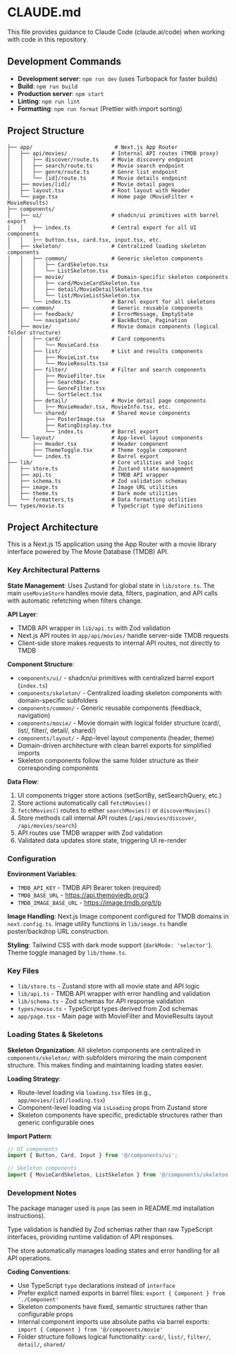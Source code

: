 # CLAUDE.md

This file provides guidance to Claude Code (claude.ai/code) when working with code in this repository.

## Development Commands

- **Development server**: `npm run dev` (uses Turbopack for faster builds)
- **Build**: `npm run build`
- **Production server**: `npm start`
- **Linting**: `npm run lint`
- **Formatting**: `npm run format` (Prettier with import sorting)

## Project Structure

```
├── app/                          # Next.js App Router
│   ├── api/movies/              # Internal API routes (TMDB proxy)
│   │   ├── discover/route.ts    # Movie discovery endpoint
│   │   ├── search/route.ts      # Movie search endpoint
│   │   ├── genre/route.ts       # Genre list endpoint
│   │   └── [id]/route.ts        # Movie details endpoint
│   ├── movies/[id]/             # Movie detail pages
│   ├── layout.tsx               # Root layout with Header
│   └── page.tsx                 # Home page (MovieFilter + MovieResults)
├── components/
│   ├── ui/                      # shadcn/ui primitives with barrel export
│   │   ├── index.ts             # Central export for all UI components
│   │   ├── button.tsx, card.tsx, input.tsx, etc.
│   ├── skeleton/                # Centralized loading skeleton components
│   │   ├── common/              # Generic skeleton components
│   │   │   ├── CardSkeleton.tsx
│   │   │   └── ListSkeleton.tsx
│   │   ├── movie/               # Domain-specific skeleton components
│   │   │   ├── card/MovieCardSkeleton.tsx
│   │   │   ├── detail/MovieDetailSkeleton.tsx
│   │   │   └── list/MovieListSkeleton.tsx
│   │   └── index.ts             # Barrel export for all skeletons
│   ├── common/                  # Generic reusable components
│   │   ├── feedback/            # ErrorMessage, EmptyState
│   │   └── navigation/          # BackButton, Pagination
│   ├── movie/                   # Movie domain components (logical folder structure)
│   │   ├── card/                # Card components
│   │   │   └── MovieCard.tsx
│   │   ├── list/                # List and results components
│   │   │   ├── MovieList.tsx
│   │   │   └── MovieResults.tsx
│   │   ├── filter/              # Filter and search components
│   │   │   ├── MovieFilter.tsx
│   │   │   ├── SearchBar.tsx
│   │   │   ├── GenreFilter.tsx
│   │   │   └── SortSelect.tsx
│   │   ├── detail/              # Movie detail page components
│   │   │   ├── MovieHeader.tsx, MovieInfo.tsx, etc.
│   │   └── shared/              # Shared movie components
│   │       ├── PosterImage.tsx
│   │       ├── RatingDisplay.tsx
│   │       └── index.ts         # Barrel export
│   └── layout/                  # App-level layout components
│       ├── Header.tsx           # Header component
│       ├── ThemeToggle.tsx      # Theme toggle component
│       └── index.ts             # Barrel export
├── lib/                         # Core utilities and logic
│   ├── store.ts                 # Zustand state management
│   ├── api.ts                   # TMDB API wrapper
│   ├── schema.ts                # Zod validation schemas
│   ├── image.ts                 # Image URL utilities
│   ├── theme.ts                 # Dark mode utilities
│   └── formatters.ts            # Data formatting utilities
└── types/movie.ts               # TypeScript type definitions
```

## Project Architecture

This is a Next.js 15 application using the App Router with a movie library interface powered by The Movie Database (TMDB) API.

### Key Architectural Patterns

**State Management**: Uses Zustand for global state in `lib/store.ts`. The main `useMovieStore` handles movie data, filters, pagination, and API calls with automatic refetching when filters change.

**API Layer**:

- TMDB API wrapper in `lib/api.ts` with Zod validation
- Next.js API routes in `app/api/movies/` handle server-side TMDB requests
- Client-side store makes requests to internal API routes, not directly to TMDB

**Component Structure**:

- `components/ui/` - shadcn/ui primitives with centralized barrel export (`index.ts`)
- `components/skeleton/` - Centralized loading skeleton components with domain-specific subfolders
- `components/common/` - Generic reusable components (feedback, navigation)
- `components/movie/` - Movie domain with logical folder structure (card/, list/, filter/, detail/, shared/)
- `components/layout/` - App-level layout components (header, theme)
- Domain-driven architecture with clean barrel exports for simplified imports
- Skeleton components follow the same folder structure as their corresponding components

**Data Flow**:

1. UI components trigger store actions (setSortBy, setSearchQuery, etc.)
2. Store actions automatically call `fetchMovies()`
3. `fetchMovies()` routes to either `searchMovies()` or `discoverMovies()`
4. Store methods call internal API routes (`/api/movies/discover`, `/api/movies/search`)
5. API routes use TMDB wrapper with Zod validation
6. Validated data updates store state, triggering UI re-render

### Configuration

**Environment Variables**:

- `TMDB_API_KEY` - TMDB API Bearer token (required)
- `TMDB_BASE_URL` - https://api.themoviedb.org/3
- `TMDB_IMAGE_BASE_URL` - https://image.tmdb.org/t/p

**Image Handling**: Next.js Image component configured for TMDB domains in `next.config.ts`. Image utility functions in `lib/image.ts` handle poster/backdrop URL construction.

**Styling**: Tailwind CSS with dark mode support (`darkMode: 'selector'`). Theme toggle managed by `lib/theme.ts`.

### Key Files

- `lib/store.ts` - Zustand store with all movie state and API logic
- `lib/api.ts` - TMDB API wrapper with error handling and validation
- `lib/schema.ts` - Zod schemas for API response validation
- `types/movie.ts` - TypeScript types derived from Zod schemas
- `app/page.tsx` - Main page with MovieFilter and MovieResults layout

### Loading States & Skeletons

**Skeleton Organization**: All skeleton components are centralized in `components/skeleton/` with subfolders mirroring the main component structure. This makes finding and maintaining loading states easier.

**Loading Strategy**:
- Route-level loading via `loading.tsx` files (e.g., `app/movies/[id]/loading.tsx`)
- Component-level loading via `isLoading` props from Zustand store
- Skeleton components have specific, predictable structures rather than generic configurable ones

**Import Pattern**:
```ts
// UI components
import { Button, Card, Input } from '@/components/ui';

// Skeleton components
import { MovieCardSkeleton, ListSkeleton } from '@/components/skeleton';
```

### Development Notes

The package manager used is `pnpm` (as seen in README.md installation instructions).

Type validation is handled by Zod schemas rather than raw TypeScript interfaces, providing runtime validation of API responses.

The store automatically manages loading states and error handling for all API operations.

**Coding Conventions**:
- Use TypeScript `type` declarations instead of `interface`
- Prefer explicit named exports in barrel files: `export { Component } from './Component'`
- Skeleton components have fixed, semantic structures rather than configurable props
- Internal component imports use absolute paths via barrel exports: `import { Component } from '@/components/movie'`
- Folder structure follows logical functionality: `card/`, `list/`, `filter/`, `detail/`, `shared/`
